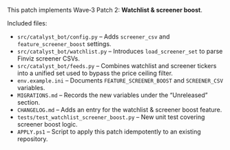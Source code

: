 This patch implements Wave‑3 Patch 2: **Watchlist & screener boost**.

Included files:

- `src/catalyst_bot/config.py` – Adds `screener_csv` and `feature_screener_boost` settings.
- `src/catalyst_bot/watchlist.py` – Introduces `load_screener_set` to parse Finviz screener CSVs.
- `src/catalyst_bot/feeds.py` – Combines watchlist and screener tickers into a unified set used to bypass the price ceiling filter.
- `env.example.ini` – Documents `FEATURE_SCREENER_BOOST` and `SCREENER_CSV` variables.
- `MIGRATIONS.md` – Records the new variables under the “Unreleased” section.
- `CHANGELOG.md` – Adds an entry for the watchlist & screener boost feature.
- `tests/test_watchlist_screener_boost.py` – New unit test covering screener boost logic.
- `APPLY.ps1` – Script to apply this patch idempotently to an existing repository.